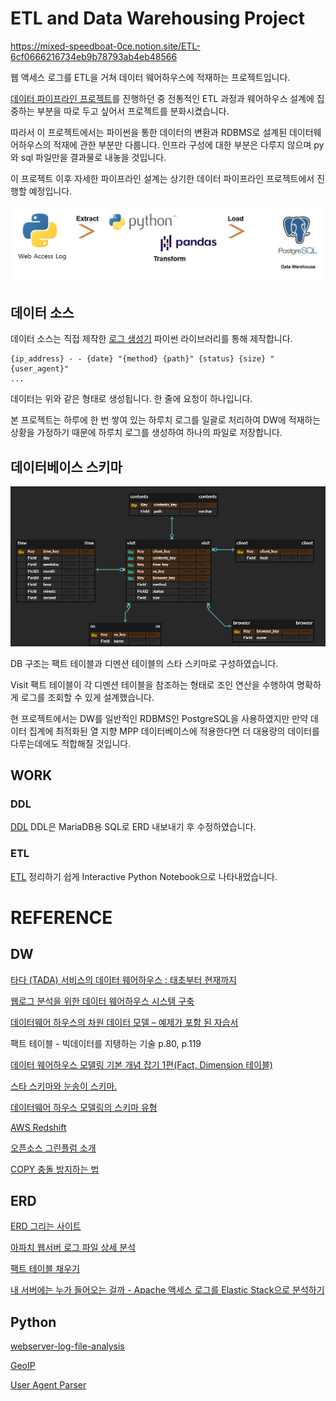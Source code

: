 # ETL and Data Warehousing Project
https://mixed-speedboat-0ce.notion.site/ETL-6cf0666216734eb9b78793ab4eb48566

웹 액세스 로그를 ETL을 거쳐 데이터 웨어하우스에 적재하는 프로젝트입니다.

[데이터 파이프라인 프로젝트](https://github.com/yangju0411/datapipeline)를 진행하던 중 전통적인 ETL 과정과 웨어하우스 설계에 집중하는 부분을 따로 두고 싶어서 프로젝트를 분화시켰습니다.

따라서 이 프로젝트에서는 파이썬을 통한 데이터의 변환과 RDBMS로 설계된 데이터웨어하우스의 적재에 관한 부분만 다룹니다. 인프라 구성에 대한 부분은 다루지 않으며 py와 sql 파일만을 결과물로 내놓을 것입니다.

이 프로젝트 이후 자세한 파이프라인 설계는 상기한 데이터 파이프라인 프로젝트에서 진행할 예정입니다.

![etl](/attached/etl.JPG)

## 데이터 소스
데이터 소스는 직접 제작한 [로그 생성기](https://github.com/yangju0411/log_generator) 파이썬 라이브러리를 통해 제작합니다.

```
{ip_address} - - {date} "{method} {path}" {status} {size} "{user_agent}"
...
```
데이터는 위와 같은 형태로 생성됩니다. 한 줄에 요청이 하나입니다.

본 프로젝트는 하루에 한 번 쌓여 있는 하루치 로그를 일괄로 처리하여 DW에 적재하는 상황을 가정하기 때문에 하루치 로그를 생성하여 하나의 파일로 저장합니다.

## 데이터베이스 스키마
![erd](/attached/erd.png)

DB 구조는 팩트 테이블과 디멘션 테이블의 스타 스키마로 구성하였습니다.

Visit 팩트 테이블이 각 디멘션 테이블을 참조하는 형태로 조인 연산을 수행하여 명확하게 로그를 조회할 수 있게 설계했습니다.

현 프로젝트에서는 DW를 일반적인 RDBMS인 PostgreSQL을 사용하였지만 만약 데이터 집계에 최적화된 열 지향 MPP 데이터베이스에 적용한다면 더 대용량의 데이터를 다루는데에도 적합해질 것입니다.

## WORK
### DDL
[DDL](work/ddl.sql)
DDL은 MariaDB용 SQL로 ERD 내보내기 후 수정하였습니다.
### ETL
[ETL](work/etl.ipynb)
정리하기 쉽게 Interactive Python Notebook으로 나타내었습니다.

# REFERENCE
## DW
[타다 (TADA) 서비스의 데이터 웨어하우스 : 태초부터 현재까지](https://speakerdeck.com/vcnc/tada-tada-seobiseuyi-deiteo-weeohauseu-taecobuteo-hyeonjaeggaji?slide=29)

[웹로그 분석을 위한 데이터 웨어하우스 시스템 구축](http://koreascience.kr/article/CFKO201035751420664.page?&lang=ko)

[데이터웨어 하우스의 차원 데이터 모델 – 예제가 포함 된 자습서](https://ko.myservername.com/dimensional-data-model-data-warehouse-tutorial-with-examples)

팩트 테이블 - 빅데이터를 지탱하는 기술 p.80, p.119

[데이터 웨어하우스 모델링 기본 개념 잡기 1편(Fact, Dimension 테이블)](https://datalibrary.tistory.com/43)

[스타 스키마와 눈송이 스키마.](https://snowturtle93.github.io/posts/%EC%8A%A4%ED%83%80-%EC%8A%A4%ED%82%A4%EB%A7%88%EC%99%80-%EB%88%88%EC%86%A1%EC%9D%B4-%EC%8A%A4%ED%82%A4%EB%A7%88/)

[데이터웨어 하우스 모델링의 스키마 유형](https://ko.myservername.com/schema-types-data-warehouse-modeling-star-snowflake-schema)

[AWS Redshift](https://mktg-apac.s3-ap-southeast-1.amazonaws.com/AWS+Summit+Online+Korea/Track5_Session5_Data+Lake+%ED%99%98%EA%B2%BD%EC%97%90%EC%84%9C+Amazon+Redshift+Spectrum%EC%9D%84+%EC%9D%B4%EC%9A%A9%ED%95%9C+%EB%8C%80%EB%9F%89+%EB%8D%B0%EC%9D%B4%ED%84%B0+%ED%99%9C%EC%9A%A9+-+%EC%8A%A4%EB%A7%88%ED%8A%B8%ED%8C%A9%ED%86%A0%EB%A6%AC+%EC%9B%A8%EC%96%B4%ED%95%98%EC%9A%B0%EC%8A%A4+%EA%B5%AC%EC%B6%95+%EC%82%AC%EB%A1%80+%EC%86%8C%EA%B0%9C.pdf)

[오픈소스 그린플럼 소개](http://www.itdaily.kr/news/articleView.html?idxno=89798)

[COPY 충돌 방지하는 법](https://int-i.github.io/sql/2022-02-20/postgres-copy-from-conflict-record/)

## ERD
[ERD 그리는 사이트](https://www.erdcloud.com/)

[아파치 웹서버 로그 파일 상세 분석](http://www.linuxlab.co.kr/docs/00-09-6.htm)

[팩트 테이블 채우기](https://dwbi1.wordpress.com/2015/02/09/populating-fact-tables/)

[내 서버에는 누가 들어오는 걸까 - Apache 액세스 로그를 Elastic Stack으로 분석하기](https://d2.naver.com/helloworld/3585246)

## Python
[webserver-log-file-analysis](https://www.kaggle.com/code/eliasdabbas/webserver-log-file-analysis)

[GeoIP](https://rielouo.tistory.com/13)

[User Agent Parser](https://blog.naver.com/wideeyed/222087593906)
